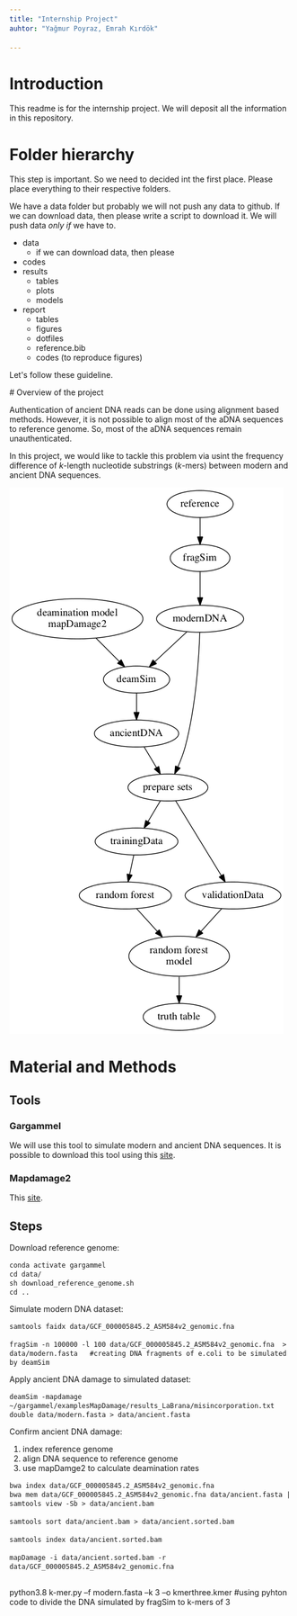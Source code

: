 ```yaml
---
title: "Internship Project"
auhtor: "Yağmur Poyraz, Emrah Kırdök"

---
```


# Introduction

This readme is for the internship project. We will deposit all the information in this repository. 

# Folder hierarchy

This step is important. So we need to decided int the first place. Please place everything to their respective folders.  

We have a data folder but probably we will not push any data to github. If we can download data, then please write a script to download it. We will push data *only if* we have to.

+ data
    + if we can download data, then please 
+ codes
+ results
    + tables
    + plots
    + models
+ report
    + tables
    + figures
    + dotfiles
    + reference.bib
    + codes (to reproduce figures)

Let's follow these guideline.

# Overview of the project

Authentication of ancient DNA reads can be done using alignment based methods. However, it is not possible to align most of the aDNA sequences to reference genome. So, most of the aDNA sequences remain unauthenticated.

In this project, we would like to tackle this problem via usint the frequency difference of *k*-length nucleotide substrings (*k*-mers) between modern and ancient DNA sequences.

![The overview of the methodology in this project](report/figures/general_methodology.png)

# Material and Methods

## Tools

### Gargammel

We will use this tool to simulate modern and ancient DNA sequences. It is possible to download this tool using this [site](https://grenaud.github.io/gargammet/).

### Mapdamage2

This [site](https://ginolhac.github.io/mapDamage/).

## Steps

Download reference genome:

```
conda activate gargammel
cd data/
sh download_reference_genome.sh
cd ..

```

Simulate modern DNA dataset:

```
samtools faidx data/GCF_000005845.2_ASM584v2_genomic.fna

fragSim -n 100000 -l 100 data/GCF_000005845.2_ASM584v2_genomic.fna  > data/modern.fasta   #creating DNA fragments of e.coli to be simulated by deamSim

```

Apply ancient DNA damage to simulated dataset:

``` 
deamSim -mapdamage ~/gargammel/examplesMapDamage/results_LaBrana/misincorporation.txt double data/modern.fasta > data/ancient.fasta

```

Confirm ancient DNA damage:

1. index reference genome
2. align DNA sequence to reference genome
3. use mapDamge2 to calculate deamination rates

``` 
bwa index data/GCF_000005845.2_ASM584v2_genomic.fna
bwa mem data/GCF_000005845.2_ASM584v2_genomic.fna data/ancient.fasta | samtools view -Sb > data/ancient.bam

samtools sort data/ancient.bam > data/ancient.sorted.bam

samtools index data/ancient.sorted.bam

mapDamage -i data/ancient.sorted.bam -r data/GCF_000005845.2_ASM584v2_genomic.fna


```

python3.8 k-mer.py –f modern.fasta –k 3 –o kmerthree.kmer  #using pyhton code to divide the DNA simulated by fragSim to k-mers of 3 


